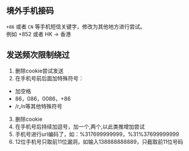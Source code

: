 ## 境外手机接码  
`+86` 或者 `CN` 等手机短信关键字，修改为其他地方进行尝试。  
例如 +852 或者 HK	 -> 香港
## 发送频次限制绕过  
1. 删除cookie尝试发送  
2. 在手机号前后面加特殊符号：
- 加空格
- 86，086，0086，+86
- /r,/n等其他特殊符号  
3. 删除cookie
4. 在手机号后持续加逗号，加一个,两个,以此类推增加尝试
5. 手机号进行url编码了，如：%317699999999，%31%37699999999
6. 12位手机号只取前11位漏洞，如输入138888888889，只截取前11位号码
